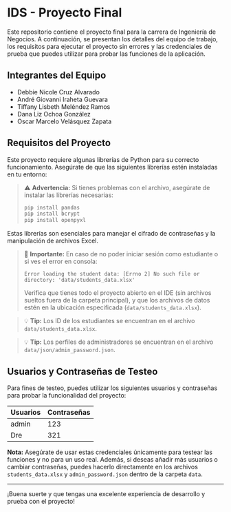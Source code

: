 # IDS - Proyecto Final

Este repositorio contiene el proyecto final para la carrera de Ingeniería de Negocios. A continuación, se presentan los detalles del equipo de trabajo, los requisitos para ejecutar el proyecto sin errores y las credenciales de prueba que puedes utilizar para probar las funciones de la aplicación.

## Integrantes del Equipo

- Debbie Nicole Cruz Alvarado
- André Giovanni Iraheta Guevara
- Tiffany Lisbeth Meléndez Ramos
- Dana Liz Ochoa González
- Oscar Marcelo Velásquez Zapata

## Requisitos del Proyecto

Este proyecto requiere algunas librerías de Python para su correcto funcionamiento. Asegúrate de que las siguientes librerías estén instaladas en tu entorno:

> ⚠️ **Advertencia:** Si tienes problemas con el archivo, asegúrate de instalar las librerías necesarias:
> 
> ```bash
> pip install pandas
> pip install bcrypt
> pip install openpyxl
> ```

Estas librerías son esenciales para manejar el cifrado de contraseñas y la manipulación de archivos Excel.

> 🔴 **Importante:** En caso de no poder iniciar sesión como estudiante o si ves el error en consola:
> ```
> Error loading the student data: [Errno 2] No such file or directory: 'data/students_data.xlsx'
> ```
> Verifica que tienes todo el proyecto abierto en el IDE (sin archivos sueltos fuera de la carpeta principal), y que los archivos de datos estén en la ubicación especificada (`data/students_data.xlsx`).

> 💡 **Tip:** Los ID de los estudiantes se encuentran en el archivo `data/students_data.xlsx`.

> 💡 **Tip:** Los perfiles de administradores se encuentran en el archivo `data/json/admin_password.json`.

## Usuarios y Contraseñas de Testeo

Para fines de testeo, puedes utilizar los siguientes usuarios y contraseñas para probar la funcionalidad del proyecto:

| **Usuarios** | **Contraseñas** |
| ------------ | --------------- |
| admin        | 123             |
| Dre          | 321             |

**Nota:** Asegúrate de usar estas credenciales únicamente para testear las funciones y no para un uso real. Además, si deseas añadir más usuarios o cambiar contraseñas, puedes hacerlo directamente en los archivos `students_data.xlsx` y `admin_password.json` dentro de la carpeta `data`.

---

¡Buena suerte y que tengas una excelente experiencia de desarrollo y prueba con el proyecto!
